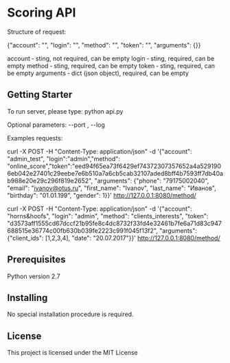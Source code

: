 # Scoring API

Structure of request:

{"account": "", "login": "", "method": "", "token": "", "arguments": {}}

account ‑ sting, not required, can be empty
login ‑ sting, required, can be empty
method ‑ sting, required, can be empty
token ‑ sting, required, can be empty
arguments ‑ dict (json object), required, can be empty


## Getting Starter

To run server, please type: python api.py

Optional parameters:
--port , --log  


Examples requests:

curl -X POST  -H "Content-Type: application/json" -d '{"account": "admin_test", "login":"admin","method": "online_score","token":"eed94f65ea73f6429ef74372307357652a4a5291906eb042e27401c29eebe7e6b510a7a6cb5cab32107aded8bff4b7593ff7db40ab988e20e29c296f819e2652",
 "arguments": {"phone": "79175002040", "email": "ivanov@otus.ru", "first_name": "Ivanov",
"last_name": "Иванов", "birthday": "01.01.199", "gender": 1}}' http://127.0.0.1:8080/method/

curl -X POST  -H "Content-Type: application/json" -d '{"account": "horns&hoofs", "login": "admin",
"method": "clients_interests", "token":
"d3573aff1555cd67dccf21b95fe8c4dc8732f33fd4e32461b7fe6a71d83c947688515e36774c00fb630b039fe2223c991f045f13f2",
 "arguments": {"client_ids": [1,2,3,4], "date": "20.07.2017"}}' http://127.0.0.1:8080/method/


## Prerequisites

Python version 2.7

## Installing

No special installation procedure is required. 

## License

This project is licensed under the MIT License

